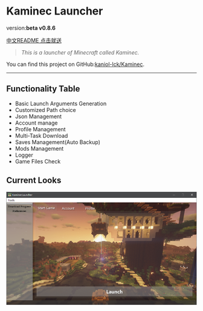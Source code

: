 # Kaminec Launcher

version:**beta v0.8.6**

[中文README 点击就送](README_zh_CN.md)

> *This is a launcher of Minecraft called Kaminec.*

You can find this project on GitHub:[kaniol-lck/Kaminec](www.github.com/kaniol-lck/kaminec).

------

## Functionality Table

- Basic Launch Arguments Generation
- Customized Path choice
- Json Management
- Account manage
- Profile Management
- Multi-Task Download
- Saves Management(Auto Backup)
- Mods Management
- Logger
- Game Files Check


## Current Looks

![](images/main_window.png)